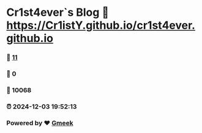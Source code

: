 # Cr1st4ever`s Blog :link: https://Cr1istY.github.io/cr1st4ever.github.io 
### :page_facing_up: [11](https://Cr1istY.github.io/cr1st4ever.github.io/tag.html) 
### :speech_balloon: 0 
### :hibiscus: 10068 
### :alarm_clock: 2024-12-03 19:52:13 
### Powered by :heart: [Gmeek](https://github.com/Meekdai/Gmeek)
